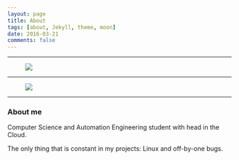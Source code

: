 ```yaml
---
layout: page
title: About 
tags: [about, Jekyll, theme, moon]
date: 2016-03-21
comments: false
---
```

*** 

<figure>
	<a href="http://farm9.staticflickr.com/8426/7758832526_cc8f681e48_b.jpg"><img src="http://farm9.staticflickr.com/8426/7758832526_cc8f681e48_b.jpg"></a>
	
</figure>

***

 <figure >
    <a href="https://c1.staticflickr.com/5/4225/35135775505_193dc981dc.jpg"><img 
    src="https://c1.staticflickr.com/5/4225/35135775505_193dc981dc.jpg"></a>
    </figure> 
    
***

### About me

Computer Science and Automation Engineering student with head in the Cloud. 

The only thing that is constant in my projects: Linux and off-by-one bugs.
